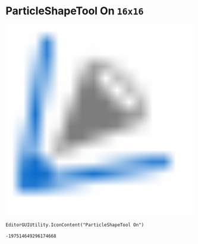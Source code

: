 # ParticleShapeTool On `16x16`
<img src="/img/ParticleShapeTool%20On.png" width=512 height=512>

``` CSharp
EditorGUIUtility.IconContent("ParticleShapeTool On")
```
```
-197514649296174668
```
